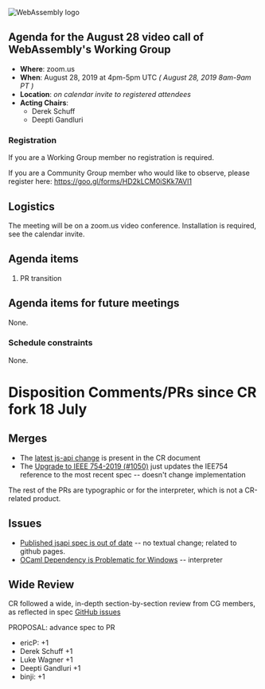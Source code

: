 ![WebAssembly logo](/images/WebAssembly.png)

## Agenda for the August 28 video call of WebAssembly's Working Group

- **Where**: zoom.us
- **When**: August 28, 2019 at 4pm-5pm UTC *( August 28, 2019 8am-9am PT )*
- **Location**: *on calendar invite to registered attendees*
- **Acting Chairs**:
    - Derek Schuff
    - Deepti Gandluri

### Registration

If you are a Working Group member no registration is required.

If you are a Community Group member who would like to observe, please register
here:
https://goo.gl/forms/HD2kLCM0iSKk7AVl1

## Logistics

The meeting will be on a zoom.us video conference.
Installation is required, see the calendar invite.

## Agenda items

1. PR transition

## Agenda items for future meetings

None.

### Schedule constraints

None.

# Disposition Comments/PRs since CR fork 18 July

## Merges

- The [latest js-api change](https://github.com/WebAssembly/spec/commit/666dc4cb8d4a81d386a7a716000bb85fbbbd06a2) is present in the CR document
- The [Upgrade to IEEE 754-2019 (#1050)](https://github.com/WebAssembly/spec/commit/a221f2574d7106e92cf8abaf05d5bb1131b19d76) just updates the IEE754 reference to the most recent spec -- doesn't change implementation

The rest of the PRs are typographic or for the interpreter, which is not a CR-related product.


## Issues 

- [Published jsapi spec is out of date](https://github.com/WebAssembly/spec/issues/1059) -- no textual change; related to github pages.
- [OCaml Dependency is Problematic for Windows](https://github.com/WebAssembly/spec/issues/1048) -- interpreter

## Wide Review

CR followed a wide, in-depth section-by-section review from CG members, as reflected in spec [GitHub issues](https://github.com/WebAssembly/spec/issues?utf8=%E2%9C%93&q=label%3Awasm-core-1+)

PROPOSAL: advance spec to PR

* ericP: +1
* Derek Schuff +1
* Luke Wagner +1
* Deepti Gandluri +1
* binji: +1
